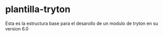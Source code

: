# plantilla-tryton
Esta es la estructura base para el desarollo de un modulo de tryton en su version 6.0
